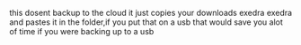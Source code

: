 this dosent backup to the cloud it just copies your downloads exedra exedra and pastes it in the folder,if you put that on a usb that would save you alot of time if you were backing up to a usb
